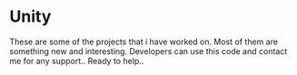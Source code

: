# Unity
These are some of the projects that i have worked on. Most of them are something new and interesting. Developers can use this code and contact me for any support.. Ready to help..
